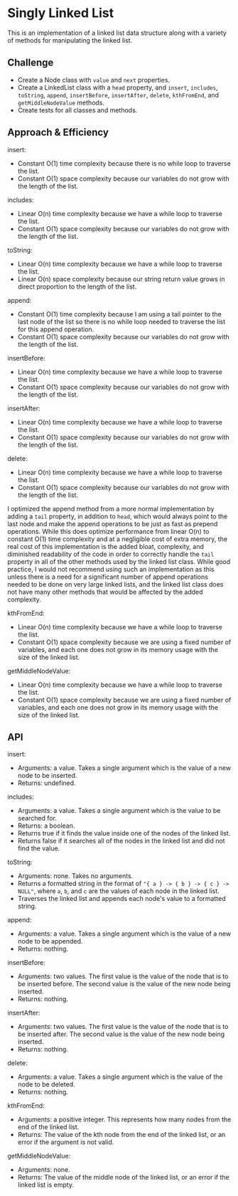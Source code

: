 # Singly Linked List

This is an implementation of a linked list data structure along with a variety of methods for manipulating the linked list.

## Challenge

- Create a Node class with `value` and `next` properties.
- Create a LinkedList class with a `head` property, and `insert`, `includes`, `toString`, `append`, `insertBefore`, `insertAfter`, `delete`, `kthFromEnd`, and `getMiddleNodeValue` methods.
- Create tests for all classes and methods.

## Approach & Efficiency

insert:

- Constant O(1) time complexity because there is no while loop to traverse the list.
- Constant O(1) space complexity because our variables do not grow with the length of the list.

includes:

- Linear O(n) time complexity because we have a while loop to traverse the list.
- Constant O(1) space complexity because our variables do not grow with the length of the list.

toString:

- Linear O(n) time complexity because we have a while loop to traverse the list.
- Linear O(n) space complexity because our string return value grows in direct proportion to the length of the list.

append:

- Constant O(1) time complexity because I am using a tail pointer to the last node of the list so there is no while loop needed to traverse the list for this append operation.
- Constant O(1) space complexity because our variables do not grow with the length of the list.

insertBefore:

- Linear O(n) time complexity because we have a while loop to traverse the list.
- Constant O(1) space complexity because our variables do not grow with the length of the list.

insertAfter:

- Linear O(n) time complexity because we have a while loop to traverse the list.
- Constant O(1) space complexity because our variables do not grow with the length of the list.

delete:

- Linear O(n) time complexity because we have a while loop to traverse the list.
- Constant O(1) space complexity because our variables do not grow with the length of the list.

I optimized the append method from a more normal implementation by adding a `tail` property, in addition to `head`, which would always point to the last node and make the append operations to be just as fast as prepend operations. While this does optimize performance from linear O(n) to constant O(1) time complexity and at a negligible cost of extra memory, the real cost of this implementation is the added bloat, complexity, and diminished readability of the code in order to correctly handle the `tail` property in all of the other methods used by the linked list class. While good practice, I would not recommend using such an implementation as this unless there is a need for a significant number of append operations needed to be done on very large linked lists, and the linked list class does not have many other methods that would be affected by the added complexity.

kthFromEnd:

- Linear O(n) time complexity because we have a while loop to traverse the list.
- Constant O(1) space complexity because we are using a fixed number of variables, and each one does not grow in its memory usage with the size of the linked list.

getMiddleNodeValue:

- Linear O(n) time complexity because we have a while loop to traverse the list.
- Constant O(1) space complexity because we are using a fixed number of variables, and each one does not grow in its memory usage with the size of the linked list.

## API

insert:

- Arguments: a value. Takes a single argument which is the value of a new node to be inserted.
- Returns: undefined.

includes:

- Arguments: a value. Takes a single argument which is the value to be searched for.
- Returns: a boolean.
- Returns true if it finds the value inside one of the nodes of the linked list.
- Returns false if it searches all of the nodes in the linked list and did not find the value.

toString:

- Arguments: none. Takes no arguments.
- Returns a formatted string in the format of `"{ a } -> { b } -> { c } -> NULL"`, where `a`, `b`, and `c` are the values of each node in the linked list.
- Traverses the linked list and appends each node's value to a formatted string.

append:

- Arguments: a value. Takes a single argument which is the value of a new node to be appended.
- Returns: nothing.

insertBefore:

- Arguments: two values. The first value is the value of the node that is to be inserted before. The second value is the value of the new node being inserted.
- Returns: nothing.

insertAfter:

- Arguments: two values. The first value is the value of the node that is to be inserted after. The second value is the value of the new node being inserted.
- Returns: nothing.

delete:

- Arguments: a value. Takes a single argument which is the value of the node to be deleted.
- Returns: nothing.

kthFromEnd:

- Arguments: a positive integer. This represents how many nodes from the end of the linked list.
- Returns: The value of the kth node from the end of the linked list, or an error if the argument is not valid.

getMiddleNodeValue:

- Arguments: none.
- Returns: The value of the middle node of the linked list, or an error if the linked list is empty.
